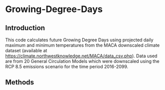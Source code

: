 # Growing-Degree-Days

## Introduction
This code calculates future Growing Degree Days using projected daily maximum and minimum temperatures from the MACA downscaled climate dataset (available at https://climate.northwestknowledge.net/MACA/data_csv.php). Data used are from 20 General Circulation Models which were downscaled using the RCP 8.5 emissions scenario for the time period 2016-2099. 


## Methods
